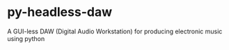 # py-headless-daw
A GUI-less DAW (Digital Audio Workstation) for producing electronic music using python
